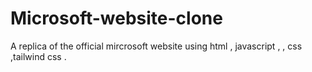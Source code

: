 # Microsoft-website-clone
A replica of the official mircrosoft website using html , javascript , , css ,tailwind css .
